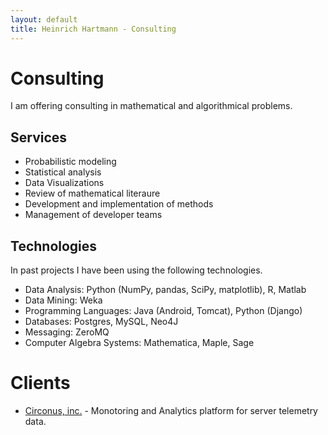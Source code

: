```yaml
---
layout: default
title: Heinrich Hartmann - Consulting
---
```


# Consulting

I am offering consulting in mathematical and algorithmical problems.

## Services

* Probabilistic modeling
* Statistical analysis
* Data Visualizations
* Review of mathematical literaure
* Development and implementation of methods
* Management of developer teams

## Technologies

In past projects I have been using the following technologies.

* Data Analysis: Python (NumPy, pandas, SciPy, matplotlib), R, Matlab
* Data Mining: Weka
* Programming Languages: Java (Android, Tomcat), Python (Django)
* Databases: Postgres, MySQL, Neo4J
* Messaging: ZeroMQ
* Computer Algebra Systems: Mathematica, Maple, Sage

# Clients

* [Circonus, inc.](http://www.circonus.com/) - Monotoring and Analytics platform for server telemetry data.